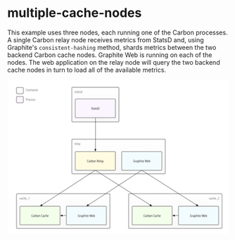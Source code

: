 # multiple-cache-nodes

This example uses three nodes, each running one of the Carbon processes. A single Carbon relay node receives metrics from StatsD and, using Graphite's `consistent-hashing` method, shards metrics between the two backend Carbon cache nodes. Graphite Web is running on each of the nodes. The web application on the relay node will query the two backend cache nodes in turn to load all of the available metrics.

![Diagram](diagram.png)
